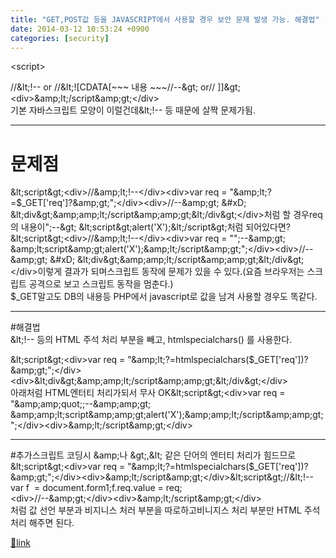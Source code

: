 ```yaml
---
title: "GET,POST값 등을 JAVASCRIPT에서 사용할 경우 보안 문제 발생 가능. 해결법"
date: 2014-03-12 10:53:24 +0900
categories: [security]
---
```


&lt;script&gt;

//&amp;lt;!-- or //&amp;lt;![CDATA[~~~ 내용 ~~~//--&amp;gt; or// ]]&amp;gt;  
&lt;div&gt;&amp;amp;lt;/script&amp;amp;gt;&lt;/div&gt;  
기본 자바스크립트 모양이 이럴건데&amp;lt;!-- 등 때문에 살짝 문제가됨.  
- - - - - -

  
# 문제점  
&amp;lt;script&amp;gt;&lt;div&gt;//&amp;amp;lt;!--&lt;/div&gt;&lt;div&gt;var req = "&amp;amp;lt;?=$_GET['req']?&amp;amp;gt;";&lt;/div&gt;&lt;div&gt;//--&amp;amp;gt;  &amp;#xD;
&amp;lt;div&amp;gt;&amp;amp;amp;lt;/script&amp;amp;amp;gt;&amp;lt;/div&amp;gt;&lt;/div&gt;처럼 할 경우req의 내용이";--&amp;gt; &amp;lt;script&amp;gt;alert('X');&amp;lt;/script&amp;gt;처럼 되어있다면?  
&amp;lt;script&amp;gt;&lt;div&gt;//&amp;amp;lt;!--&lt;/div&gt;&lt;div&gt;var req = "";--&amp;amp;gt; &amp;amp;lt;script&amp;amp;gt;alert('X');&amp;amp;lt;/script&amp;amp;gt;";&lt;/div&gt;&lt;div&gt;//--&amp;amp;gt;  &amp;#xD;
&amp;lt;div&amp;gt;&amp;amp;amp;lt;/script&amp;amp;amp;gt;&amp;lt;/div&amp;gt;&lt;/div&gt;이렇게 결과가 되며스크립트 동작에 문제가 있을 수 있다.(요즘 브라우저는 스크립트 공격으로 보고 스크립트 동작을 멈춘다.)  
$_GET말고도 DB의 내용등 PHP에서 javascript로 값을 남겨 사용할 경우도 똑같다.  
- - - - - -

  
#해결법  
&amp;lt;!-- 등의 HTML 주석 처리 부분을 빼고, htmlspecialchars() 를 사용한다.   
  
&amp;lt;script&amp;gt;&lt;div&gt;var req = "&amp;amp;lt;?=htmlspecialchars($_GET['req'])?&amp;amp;gt;";&lt;/div&gt;&lt;div&gt;&amp;lt;div&amp;gt;&amp;amp;amp;lt;/script&amp;amp;amp;gt;&amp;lt;/div&amp;gt;&lt;/div&gt;  
아래처럼 HTML엔터티 처리가되서 무사 OK&amp;lt;script&amp;gt;&lt;div&gt;var req = "&amp;amp;amp;quot;;--&amp;amp;amp;gt; &amp;amp;amp;lt;script&amp;amp;amp;gt;alert('X');&amp;amp;amp;lt;/script&amp;amp;amp;gt;";&lt;/div&gt;&lt;div&gt;&amp;amp;lt;/script&amp;amp;gt;&lt;/div&gt;  
- - - - - -

#추가스크립트 코딩시 &amp;amp;나 &amp;gt;,&amp;lt; 같은 단어의 엔터티 처리가 힘드므로  
&amp;lt;script&amp;gt;&lt;div&gt;var req = "&amp;amp;lt;?=htmlspecialchars($_GET['req'])?&amp;amp;gt;";&lt;/div&gt;&lt;div&gt;&amp;amp;lt;/script&amp;amp;gt;&lt;/div&gt;&amp;lt;script&amp;gt;//&amp;lt;!--var f  = document.form1;f.req.value = req;  
&lt;div&gt;//--&amp;amp;gt;&lt;/div&gt;&lt;div&gt;&amp;amp;lt;/script&amp;amp;gt;&lt;/div&gt;  
처럼 값 선언 부분과 비지니스 처러 부분을 따로하고비니지스 처리 부분만 HTML 주석처리 해주면 된다.


[🔗link](http://www.mins01.com/mh/tech/read/867)